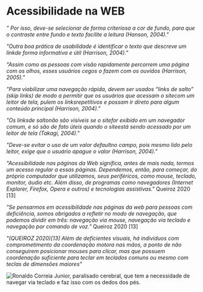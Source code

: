 # Acessibilidade na WEB

*" Por isso, deve-se selecionar de forma criteriosa a cor de fundo, para que o contraste entre fundo e texto facilite a leitura (Hanson, 2004)."*

*"Outra  boa  prática  de  usabilidade  é  identificar  o  texto  que  descreve  um linkde  forma informativa e útil (Harrison, 2004)."*

*"Assim como as pessoas com visão rapidamente percorrem uma página com os olhos, esses usuários cegos o fazem com os ouvidos (Harrison, 2005)."*

*"Para viabilizar uma navegação rápida, devem ser usados “links de salto” (skip links) de modo  a  permitir  que  os  usuários  que  acessam  o sitecom  um  leitor  de  tela,  pulem  os linksrepetitivos e possam ir direto para algum conteúdo principal (Harrison, 2004)."*

*"Os linksde saltonão são visíveis se o sitefor exibido em um navegador comum, e só são de fato úteis quando o siteestá sendo acessado por um leitor de tela (Takagi, 2004)."*

*"Deve-se evitar o uso de um valor defaultno campo, pois mesmo lido pelo leitor, exige que o usuário apague o valor (Harrison, 2004)."*

*"Acessibilidade nas páginas da Web significa, antes de mais nada, termos um acesso regular a essas páginas. Dependemos, então, para começar, do próprio computador que utilizamos, seus periféricos, como mouse, teclado, monitor, áudio etc. Além disso, de programas como navegadores (Internet Explorer, Firefox, Opera e outros) e tecnologias assistivas."* Queiroz 2020 [13]

*"Se pensarmos em acessibilidade nas páginas da web para pessoas com deficiência, somos obrigados a refletir no modo de navegação, que podemos dividir em três: navegação via mouse, navegação via teclado e navegação por comando de voz."* Queiroz 2020 [13]

*"(QUEIROZ 2020)[13] Além de deficientes visuais, há individuos com comprometimento da coordenação motora nas mãos, a ponto de não conseguirem posicionar mouses para clicar, mas que possuem coordenação suficiente para teclar em teclados comuns ou mesmo com teclas de dimensões maiores"*

![Ronaldo Correia Junior, paralisado cerebral, que tem a necessidade de navegar via teclado e faz isso com os dedos dos pés.](http://acessibilidadelegal.com/img/rcj.jpg)